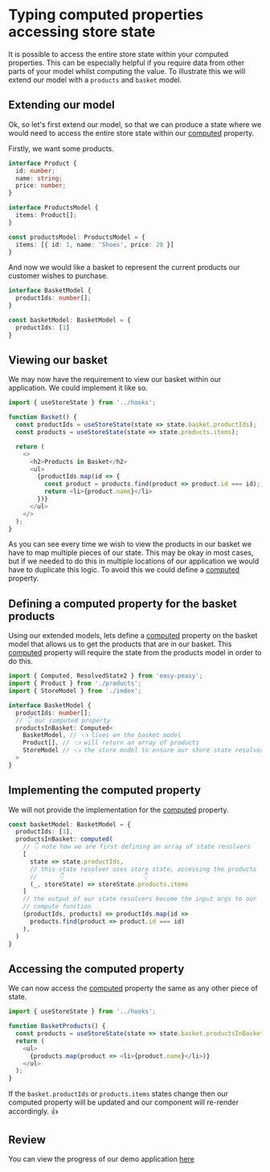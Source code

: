 # Typing computed properties accessing store state

It is possible to access the entire store state within your computed properties. This can be especially helpful if you require data from other parts of your model whilst computing the value. To illustrate this we will extend our model with a `products` and `basket` model.

## Extending our model

Ok, so let's first extend our model, so that we can produce a state where we would need to access the entire store state within our [computed](/docs/api/computed) property.

Firstly, we want some products.

```typescript
interface Product {
  id: number;
  name: string;
  price: number;
}

interface ProductsModel {
  items: Product[];
}

const productsModel: ProductsModel = {
  items: [{ id: 1, name: 'Shoes', price: 20 }]
}
```

And now we would like a basket to represent the current products our customer wishes to purchase.

```typescript
interface BasketModel {
  productIds: number[];
}

const basketModel: BasketModel = {
  productIds: [1]
}
```

## Viewing our basket

We may now have the requirement to view our basket within our application. We could implement it like so.

```typescript
import { useStoreState } from '../hooks';

function Basket() {
  const productIds = useStoreState(state => state.basket.productIds);
  const products = useStoreState(state => state.products.items);

  return (
    <>
      <h2>Products in Basket</h2>
      <ul>
        {productIds.map(id => {
          const product = products.find(product => product.id === id);
          return <li>{product.name}</li>
        })}
      </ul>
    </>
  );
}
```

As you can see every time we wish to view the products in our basket we have to map multiple pieces of our state. This may be okay in most cases, but if we needed to do this in multiple locations of our application we would have to duplicate this logic.  To avoid this we could define a [computed](/docs/api/computed) property.

## Defining a computed property for the basket products

Using our extended models, lets define a [computed](/docs/api/computed) property on the basket model that allows us to get the products that are in our basket. This [computed](/docs/api/computed) property will require the state from the products model in order to do this.

```typescript
import { Computed, ResolvedState2 } from 'easy-peasy';
import { Product } from './products';
import { StoreModel } from './index';

interface BasketModel {
  productIds: number[];
  // 👇 our computed property
  productsInBasket: Computed<
    BasketModel, // 👈 lives on the basket model
    Product[], // 👈 will return an array of products
    StoreModel // 👈 the store model to ensure our store state resolver is typed
  >
}
```

## Implementing the computed property

We will not provide the implementation for the [computed](/docs/api/computed) property.

```typescript
const basketModel: BasketModel = {
  productIds: [1],
  productsInBasket: computed(
    // 👇 note how we are first defining an array of state resolvers
    [
      state => state.productIds,
      // this state resolver uses store state, accessing the products
      //      👇                      👇
      (_, storeState) => storeState.products.items
    ]
    // the output of our state resolvers become the input args to our 
    // compute function
    (productIds, products) => productIds.map(id =>
      products.find(product => product.id === id)
    ),
  )
}
```

## Accessing the computed property

We can now access the [computed](/docs/api/computed) property the same as any other piece of state.

```typescript
import { useStoreState } from '../hooks';

function BasketProducts() {
  const products = useStoreState(state => state.basket.productsInBasket);
  return (
    <ul>
      {products.map(product => <li>{product.name}</li>)}
    </ul>
  );
}
```

If the `basket.productIds` or `products.items` states change then our computed property will be updated and our component will re-render accordingly. 👍

## Review

You can view the progress of our demo application [here](https://codesandbox.io/s/easy-peasytypescript-tutorialtyped-computed-entire-state-tcyb0)